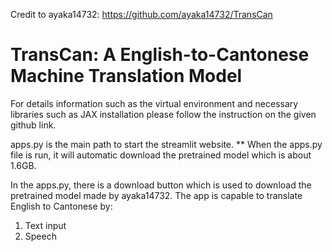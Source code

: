Credit to ayaka14732:
https://github.com/ayaka14732/TransCan
# TransCan: A English-to-Cantonese Machine Translation Model

For details information such as the virtual environment and necessary libraries such as JAX installation please follow the instruction on the given github link.

apps.py is the main path to start the streamlit website. 
** When the apps.py file is run, it will automatic download the pretrained model which is about 1.6GB.

In the apps.py, there is a download button which is used to download the pretrained model made by ayaka14732.
The app is capable to translate English to Cantonese by:
1. Text input
2. Speech
